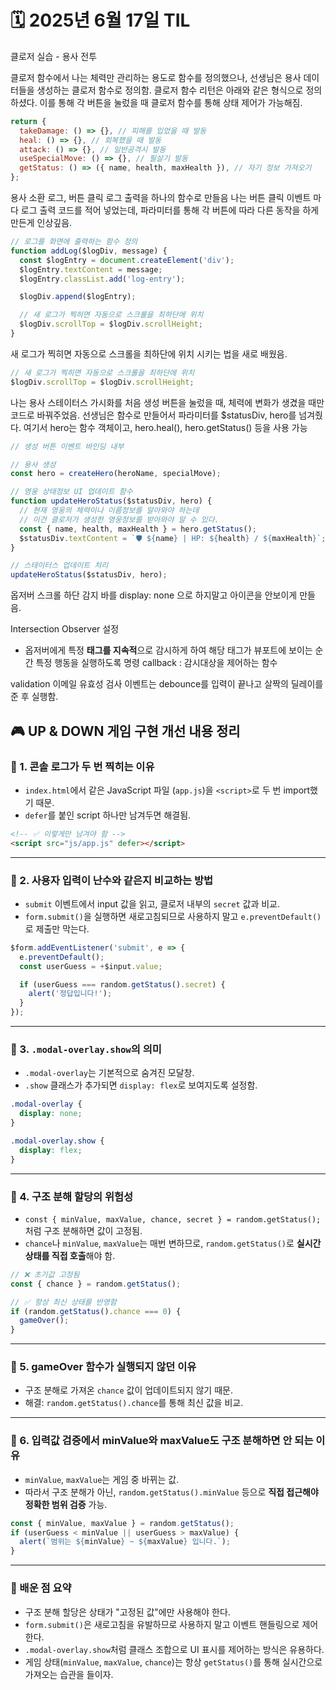 # 🗓️ 2025년 6월 17일 TIL


클로저 실습 - 용사 전투

클로저 함수에서 나는 체력만 관리하는 용도로 함수를 정의했으나, 
선생님은 용사 데이터들을 생성하는 클로저 함수로 정의함.
클로저 함수 리턴은 아래와 같은 형식으로 정의하셨다.
이를 통해 각 버튼을 눌렀을 때 클로저 함수를 통해 상태 제어가 가능해짐.
```js
return {
  takeDamage: () => {}, // 피해를 입었을 때 발동
  heal: () => {}, // 회복했을 때 발동
  attack: () => {}, // 일반공격시 발동
  useSpecialMove: () => {}, // 필살기 발동
  getStatus: () => ({ name, health, maxHealth }), // 자기 정보 가져오기
};
```


용사 소환 로그, 버튼 클릭 로그 출력을 하나의 함수로 만들음
나는 버튼 클릭 이벤트 마다 로그 출력 코드를 적어 넣었는데,
파라미터를 통해 각 버튼에 따라 다른 동작을 하게 만든게 인상깊음.
```js
// 로그를 화면에 출력하는 함수 정의
function addLog($logDiv, message) {
  const $logEntry = document.createElement('div');
  $logEntry.textContent = message;
  $logEntry.classList.add('log-entry');

  $logDiv.append($logEntry);

  // 새 로그가 찍히면 자동으로 스크롤을 최하단에 위치
  $logDiv.scrollTop = $logDiv.scrollHeight;
}
```

새 로그가 찍히면 자동으로 스크롤을 최하단에 위치 시키는 법을
새로 배웠음.
```js
// 새 로그가 찍히면 자동으로 스크롤을 최하단에 위치
$logDiv.scrollTop = $logDiv.scrollHeight;
```



나는 용사 스테이터스 가시화를 처음 생성 버튼을 눌렀을 때,
체력에 변화가 생겼을 때만 코드로 바꿔주었음.
선생님은 함수로 만들어서 파라미터를 $statusDiv, hero를 넘겨줬다.
여기서 hero는 함수 객체이고, hero.heal(), hero.getStatus() 등을 사용 가능

```js
// 생성 버튼 이벤트 바인딩 내부

// 용사 생성
const hero = createHero(heroName, specialMove);

// 영웅 상태정보 UI 업데이트 함수
function updateHeroStatus($statusDiv, hero) {
  // 현재 영웅의 체력이나 이름정보를 알아와야 하는데
  // 이건 클로저가 생성한 영웅정보를 받아와야 알 수 있다.
  const { name, health, maxHealth } = hero.getStatus();
  $statusDiv.textContent = `🛡️ ${name} | HP: ${health} / ${maxHealth}`;
}

// 스테이터스 업데이트 처리
updateHeroStatus($statusDiv, hero);
```


옵저버 스크롤
하단 감지 바를 display: none 으로 하지말고 아이콘을 안보이게 만들음.

Intersection Observer 설정
- 옵저버에게 특정 **태그를 지속적**으로 감시하게 하여
해당 태그가 뷰포트에 보이는 순간 특정 행동을 실행하도록 명령
callback : 감시대상을 제어하는 함수



validation
이메일 유효성 검사 이벤트는 debounce를 입력이 끝나고 살짝의 딜레이를
준 후 실행함.



## 🎮 UP & DOWN 게임 구현 개선 내용 정리

### 🔹 1. 콘솔 로그가 두 번 찍히는 이유
- `index.html`에서 같은 JavaScript 파일 (`app.js`)을 `<script>`로 두 번 import했기 때문.
- `defer`를 붙인 script 하나만 남겨두면 해결됨.
  
```html
<!-- ✅ 이렇게만 남겨야 함 -->
<script src="js/app.js" defer></script>
```

---

### 🔹 2. 사용자 입력이 난수와 같은지 비교하는 방법

* `submit` 이벤트에서 input 값을 읽고, 클로저 내부의 `secret` 값과 비교.
* `form.submit()`을 실행하면 새로고침되므로 사용하지 말고 `e.preventDefault()`로 제출만 막는다.

```js
$form.addEventListener('submit', e => {
  e.preventDefault();
  const userGuess = +$input.value;

  if (userGuess === random.getStatus().secret) {
    alert('정답입니다!');
  }
});
```

---

### 🔹 3. `.modal-overlay.show`의 의미

* `.modal-overlay`는 기본적으로 숨겨진 모달창.
* `.show` 클래스가 추가되면 `display: flex`로 보여지도록 설정함.

```css
.modal-overlay {
  display: none;
}

.modal-overlay.show {
  display: flex;
}
```

---

### 🔹 4. 구조 분해 할당의 위험성

* `const { minValue, maxValue, chance, secret } = random.getStatus();` 처럼 구조 분해하면 값이 고정됨.
* `chance`나 `minValue`, `maxValue`는 매번 변하므로, `random.getStatus()`로 **실시간 상태를 직접 호출**해야 함.

```js
// ❌ 초기값 고정됨
const { chance } = random.getStatus();

// ✅ 항상 최신 상태를 반영함
if (random.getStatus().chance === 0) {
  gameOver();
}
```

---

### 🔹 5. gameOver 함수가 실행되지 않던 이유

* 구조 분해로 가져온 `chance` 값이 업데이트되지 않기 때문.
* 해결: `random.getStatus().chance`를 통해 최신 값을 비교.

---

### 🔹 6. 입력값 검증에서 minValue와 maxValue도 구조 분해하면 안 되는 이유

* `minValue`, `maxValue`는 게임 중 바뀌는 값.
* 따라서 구조 분해가 아닌, `random.getStatus().minValue` 등으로 **직접 접근해야 정확한 범위 검증** 가능.

```js
const { minValue, maxValue } = random.getStatus();
if (userGuess < minValue || userGuess > maxValue) {
  alert(`범위는 ${minValue} ~ ${maxValue} 입니다.`);
}
```

---

### 📝 배운 점 요약

* 구조 분해 할당은 상태가 "고정된 값"에만 사용해야 한다.
* `form.submit()`은 새로고침을 유발하므로 사용하지 말고 이벤트 핸들링으로 제어한다.
* `.modal-overlay.show`처럼 클래스 조합으로 UI 표시를 제어하는 방식은 유용하다.
* 게임 상태(`minValue`, `maxValue`, `chance`)는 항상 `getStatus()`를 통해 실시간으로 가져오는 습관을 들이자.


